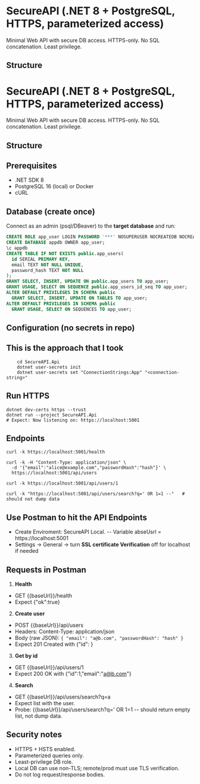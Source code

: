 # SecureAPI (.NET 8 + PostgreSQL, HTTPS, parameterized access)

Minimal Web API with secure DB access. HTTPS-only. No SQL concatenation. Least privilege.

## Structure
# SecureAPI (.NET 8 + PostgreSQL, HTTPS, parameterized access)

Minimal Web API with secure DB access. HTTPS-only. No SQL concatenation. Least privilege.

## Structure


## Prerequisites
- .NET SDK 8
- PostgreSQL 16 (local) or Docker
- cURL

## Database (create once)
Connect as an admin (psql/DBeaver) to the **target database** and run:
```sql
CREATE ROLE app_user LOGIN PASSWORD '***' NOSUPERUSER NOCREATEDB NOCREATEROLE;
CREATE DATABASE appdb OWNER app_user;
\c appdb
CREATE TABLE IF NOT EXISTS public.app_users(
  id SERIAL PRIMARY KEY,
  email TEXT NOT NULL UNIQUE,
  password_hash TEXT NOT NULL
);
GRANT SELECT, INSERT, UPDATE ON public.app_users TO app_user;
GRANT USAGE, SELECT ON SEQUENCE public.app_users_id_seq TO app_user;
ALTER DEFAULT PRIVILEGES IN SCHEMA public
  GRANT SELECT, INSERT, UPDATE ON TABLES TO app_user;
ALTER DEFAULT PRIVILEGES IN SCHEMA public
  GRANT USAGE, SELECT ON SEQUENCES TO app_user;
```
## Configuration (no secrets in repo)
## This is the approach that I took
```
    cd SecureAPI.Api
    dotnet user-secrets init
    dotnet user-secrets set "ConnectionStrings:App" "<connection-string>"
```

## Run HTTPS
```
dotnet dev-certs https --trust
dotnet run --project SecureAPI.Api
# Expect: Now listening on: https://localhost:5001
```

## Endpoints
```
curl -k https://localhost:5001/health

curl -k -H "Content-Type: application/json" \
  -d '{"email":"alice@example.com","passwordHash":"hash"}' \
  https://localhost:5001/api/users

curl -k https://localhost:5001/api/users/1

curl -k "https://localhost:5001/api/users/search?q=' OR 1=1 --"   # should not dump data
```

## Use Postman to hit the API Endpoints
- Create Enviroment: SecureAPI Local.
    -- Variable abseUsrl = https://localhost:5001
- Settings -> General -> turn  **SSL certificate Verification** off for localhost if needed

## Requests in Postman
1. **Health**
- GET {{baseUrl}}/health
- Expect {"ok":true}
2. **Create user**
- POST {{baseUrl}}/api/users
- Headers: Content-Type: application/json
- Body (raw JSON):
    ```{ "email": "a@b.com", "passwordHash": "hash" }```
- Expect 201 Created with {"id": <number>}
3. **Get by id**
- GET {{baseUrl}}/api/users/1
- Expect 200 OK with {"id":1,"email":"a@b.com"}
4. **Search**
- GET {{baseUrl}}/api/users/search?q=a
- Expect list with the user.
- Probe: {{baseUrl}}/api/users/search?q=' OR 1=1 -- should return empty list, not dump data.


## Security notes
- HTTPS + HSTS enabled.
- Parameterized queries only.
- Least-privilege DB role.
- Local DB can use non-TLS; remote/prod must use TLS verification.
- Do not log request/response bodies.

